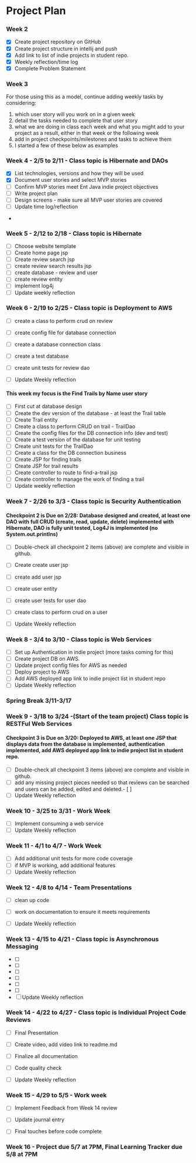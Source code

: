 # Project Plan

### Week 2
- [X] Create project repository on GitHub
- [X] Create project structure in intellij and push
- [X] Add link to list of indie projects in student repo.
- [X] Weekly reflection/time log
- [X] Complete Problem Statement

### Week 3



For those using this as a model, continue adding weekly tasks by considering:
1. which user story will you work on in a given week
2. detail the tasks needed to complete that user story
3. what we are doing in class each week and what you might add to your project as a result, either in that week or the following week
4. add in project checkpoints/milestones and tasks to achieve them
5. I started a few of these below as examples



### Week 4 - 2/5 to 2/11 - Class topic is Hibernate and DAOs


- [X] List technologies, versions and how they will be used
- [X] Document user stories and select MVP stories
- [ ] Confirm MVP stories meet Ent Java indie project objectives
- [ ] Write project plan
- [ ] Design screens - make sure all MVP user stories are covered
- [ ] Update time log/reflection 
- 
### Week 5 - 2/12 to 2/18 - Class topic is Hibernate

- [ ] Choose website template
- [ ] Create home page jsp
- [ ] Create review search jsp
- [ ] create review search results jsp
- [ ] create database - review and user 
- [ ] create review entity
- [ ] implement log4j
- [ ] Update weekly reflection

### Week 6 - 2/19 to 2/25 - Class topic is Deployment to AWS

- [ ] create a class to perform crud on review 
- [ ] create config file for database connection
- [ ] create a database connection class
- [ ] create a test database
- [ ] create unit tests for review dao
- [ ] Update Weekly reflection


#### This week my focus is the Find Trails by Name user story
- [ ] First cut at database design
- [ ] Create the dev version of the database - at least the Trail table
- [ ] Create Trail entity
- [ ] Create a class to perform CRUD on trail - TrailDao
- [ ] Create the config files for the DB connection info (dev and test)
- [ ] Create a test version of the database for unit testing
- [ ] Create unit tests for the TrailDao
- [ ] Create a class for the DB connection business
- [ ] Create JSP for finding trails
- [ ] Create JSP for trail results
- [ ] Create controller to route to find-a-trail jsp
- [ ] Create controller to manage the work of finding a trail
- [ ] Update weekly reflection

### Week 7 - 2/26 to 3/3 - Class topic is Security Authentication
#### Checkpoint 2 is Due on 2/28: Database designed and created, at least one DAO with full CRUD (create, read, update, delete) implemented with Hibernate, DAO is fully unit tested, Log4J is implemented (no System.out.printlns)

- [ ] Double-check all checkpoint 2 items (above) are complete and visible in github.
- [ ] Create create user jsp
- [ ] create add user jsp
- [ ] create user entity
- [ ] create user tests for user dao
- [ ] create class to perform crud on a user
- [ ] Update Weekly reflection


### Week 8 - 3/4 to 3/10 - Class topic is Web Services


- [ ] Set up Authentication in indie project (more tasks coming for this)
- [ ] Create project DB on AWS.
- [ ] Update project config files for AWS as needed
- [ ] Deploy project to AWS
- [ ] Add AWS deployed app link to indie project list in student repo
- [ ] Update Weekly reflection

### Spring Break 3/11-3/17

### Week 9 - 3/18 to 3/24 -(Start of the team project) Class topic is RESTFul Web Services
 #### Checkpoint 3 is Due on 3/20: Deployed to AWS, at least one JSP that displays data from the database is implemented, authentication implemented, add AWS deployed app link to indie project list in student repo.
- [ ] Double-check all checkpoint 3 items (above) are complete and visible in github.
- [ ] add any missing project pieces needed so that reviews can be searched and  users can be added, edited and deleted.- [ ] 
- [ ] Update Weekly reflection

### Week 10 - 3/25 to 3/31 - Work Week

- [ ] Implement consuming a web service
- [ ] Update Weekly reflection

### Week 11 - 4/1 to 4/7 - Work Week

- [ ] Add additional unit tests for more code coverage
- [ ] if MVP is working, add additional features
- [ ] Update Weekly reflection

### Week 12 - 4/8 to 4/14 - Team Presentations

- [ ] clean up code 
- [ ] work on documentation to ensure it meets requirements
- [ ] Update Weekly reflection


### Week 13 - 4/15 to 4/21 - Class topic is Asynchronous Messaging

- [ ] 
- [ ] 
- [ ] 
- [ ] 
- [ ] 
- [ ] 
- [ ] Update Weekly reflection

### Week 14 - 4/22 to 4/27 - Class topic is Individual Project Code Reviews

- [ ] Final Presentation
- [ ] Create video, add video link to readme.md
- [ ] Finalize all documentation
- [ ] Code quality check
- [ ] Update Weekly reflection


### Week 15 - 4/29 to 5/5 - Work week
- [ ] Implement Feedback from Week 14 review
- [ ] Update journal entry
- [ ] Final touches before code complete


### Week 16 - Project due 5/7 at 7PM, Final Learning Tracker due 5/8 at 7PM
